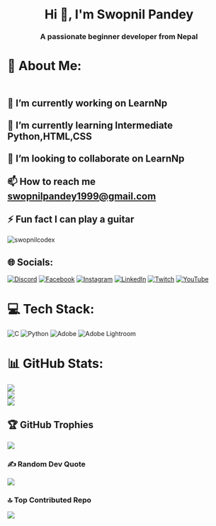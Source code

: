 <h1 align="center">Hi 👋, I'm Swopnil Pandey</h1>
<h3 align="center">A passionate beginner developer from Nepal</h3>

# 💫 About Me:
<br>🔭 I’m currently working on LearnNp<br><br>🌱 I’m currently learning Intermediate Python,HTML,CSS<br><br>👯 I’m looking to collaborate on LearnNp<br><br>📫 How to reach me swopnilpandey1999@gmail.com<br><br>⚡ Fun fact I can play a guitar
--- 
<p align="left"> <img src="https://komarev.com/ghpvc/?username=swopnilcodex&label=Profile%20views&color=0e75b6&style=flat" alt="swopnilcodex" /> </p>


## 🌐 Socials:
[![Discord](https://img.shields.io/badge/Discord-%237289DA.svg?logo=discord&logoColor=white)](https://discord.gg/https://discord.gg/XefsUsc3Xm) [![Facebook](https://img.shields.io/badge/Facebook-%231877F2.svg?logo=Facebook&logoColor=white)](https://facebook.com/swop_forsure) [![Instagram](https://img.shields.io/badge/Instagram-%23E4405F.svg?logo=Instagram&logoColor=white)](https://instagram.com/swop_forsure) [![LinkedIn](https://img.shields.io/badge/LinkedIn-%230077B5.svg?logo=linkedin&logoColor=white)](https://linkedin.com/in/swopnilpandey) [![Twitch](https://img.shields.io/badge/Twitch-%239146FF.svg?logo=Twitch&logoColor=white)](https://twitch.tv/RaphaelDSlime) [![YouTube](https://img.shields.io/badge/YouTube-%23FF0000.svg?logo=YouTube&logoColor=white)](https://youtube.com/@@Raphael9991) 

# 💻 Tech Stack:
![C](https://img.shields.io/badge/c-%2300599C.svg?style=for-the-badge&logo=c&logoColor=white) ![Python](https://img.shields.io/badge/python-3670A0?style=for-the-badge&logo=python&logoColor=ffdd54) ![Adobe](https://img.shields.io/badge/adobe-%23FF0000.svg?style=for-the-badge&logo=adobe&logoColor=white) ![Adobe Lightroom](https://img.shields.io/badge/Adobe%20Lightroom-31A8FF.svg?style=for-the-badge&logo=Adobe%20Lightroom&logoColor=white)
# 📊 GitHub Stats:
![](https://github-readme-stats.vercel.app/api?username=swopnilcodex&theme=date_night&hide_border=false&include_all_commits=true&count_private=false)<br/>
![](https://github-readme-streak-stats.herokuapp.com/?user=swopnilcodex&theme=date_night&hide_border=false)<br/>
![](https://github-readme-stats.vercel.app/api/top-langs/?username=swopnilcodex&theme=date_night&hide_border=false&include_all_commits=true&count_private=false&layout=compact)

## 🏆 GitHub Trophies
![](https://github-profile-trophy.vercel.app/?username=swopnilcodex&theme=neon&no-frame=false&no-bg=true&margin-w=4)

### ✍️ Random Dev Quote
![](https://quotes-github-readme.vercel.app/api?type=horizontal&theme=tokyonight)

### 🔝 Top Contributed Repo
![](https://github-contributor-stats.vercel.app/api?username=swopnilcodex&limit=5&theme=neon&combine_all_yearly_contributions=true)



<!-- Proudly created with GPRM ( https://gprm.itsvg.in ) -->
